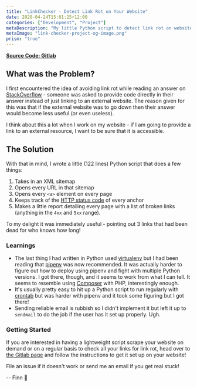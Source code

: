 ```yaml
---
title: "LinkChecker - Detect Link Rot on Your Website"
date: 2020-04-24T15:01:25+12:00
categories: ["Development", "Project"]
metaDescription: "My little Python script to detect link rot on websites through checking of HTTP status codes. Lightweight and useful!"
metaImage: "link-checker-project-og-image.png"
prism: "true"
---
```


__[Source Code: Gitlab][gitlab]__

## What was the Problem?

I first encountered the idea of avoiding link rot while reading an answer on [StackOverflow][linkrot] - someone was asked to provide code directly in their answer instead of just linking to an external website. The reason given for this was that if the external website was to go down then their answer would become less useful (or even useless).

I think about this a lot when I work on my website - if I am going to provide a link to an external resource, I want to be sure that it is accessible.

## The Solution

With that in mind, I wrote a little (122 lines) Python script that does a few things:

1. Takes in an XML sitemap
2. Opens every URL in that sitemap
3. Opens every `<a>` element on every page
4. Keeps track of the [HTTP status code][httpcodes] of every anchor
5. Makes a little report detailing every page with a list of broken links (anything in the `4xx` and `5xx` range).

To my delight it was immediately useful - pointing out 3 links that had been dead for who knows how long!

### Learnings

- The last thing I had written in Python used [virtualenv][virtualenv] but I had been reading that [pipenv][pipenv] was now recommended. It was actually harder to figure out how to deploy using pipenv and fight with multiple Python versions. I got there, though, and it seems to work from what I can tell. It seems to resemble using [Composer][composer] with PHP, interestingly enough.
- It's usually pretty easy to hit up a Python script to run regularly with [crontab] but was harder with pipenv and it took some figuring but I got there!
- Sending reliable email is rubbish so I didn't implement it but left it up to `sendmail` to do the job if the user has it set up properly. Ugh.

### Getting Started

If you are interested in having a lightweight script scrape your website on demand or on a regular basis to check all your links for link rot, head over to [the Gitlab page][gitlab] and follow the instructions to get it set up on your website!

File an issue if it doesn't work or send me an email if you get real stuck!

-- Finn 👋

[gitlab]: https://gitlab.com/Finnito/link-checker "LinkChecker on Gitlab"
[linkrot]: https://stackoverflow.com/a/47789666 "Link rot example on StackOverflow"
[httpcodes]: https://en.wikipedia.org/wiki/List_of_HTTP_status_codes "HTTP Status Codes on Wikipedia"
[virtualenv]: https://virtualenv.pypa.io/en/stable/ "Python's Virtualenv"
[pipenv]: https://pipenv.pypa.io/en/latest/ "Python's pipenv"
[composer]: https://getcomposer.org/ "PHP's Composer"
[crontab]: https://www.adminschoice.com/crontab-quick-reference "Crontab"